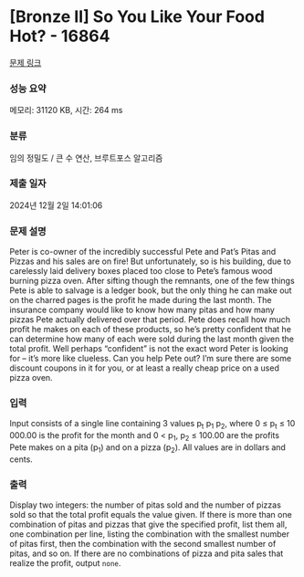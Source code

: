# [Bronze II] So You Like Your Food Hot? - 16864 

[문제 링크](https://www.acmicpc.net/problem/16864) 

### 성능 요약

메모리: 31120 KB, 시간: 264 ms

### 분류

임의 정밀도 / 큰 수 연산, 브루트포스 알고리즘

### 제출 일자

2024년 12월 2일 14:01:06

### 문제 설명

<p>Peter is co-owner of the incredibly successful Pete and Pat’s Pitas and Pizzas and his sales are on fire! But unfortunately, so is his building, due to carelessly laid delivery boxes placed too close to Pete’s famous wood burning pizza oven. After sifting though the remnants, one of the few things Pete is able to salvage is a ledger book, but the only thing he can make out on the charred pages is the profit he made during the last month. The insurance company would like to know how many pitas and how many pizzas Pete actually delivered over that period. Pete does recall how much profit he makes on each of these products, so he’s pretty confident that he can determine how many of each were sold during the last month given the total profit. Well perhaps “confident” is not the exact word Peter is looking for – it’s more like clueless. Can you help Pete out? I’m sure there are some discount coupons in it for you, or at least a really cheap price on a used pizza oven.</p>

### 입력 

 <p>Input consists of a single line containing 3 values p<sub>t</sub> p<sub>1</sub> p<sub>2</sub>, where 0 ≤ p<sub>t</sub> ≤ 10 000.00 is the profit for the month and 0 < p<sub>1</sub>, p<sub>2</sub> ≤ 100.00 are the profits Pete makes on a pita (p<sub>1</sub>) and on a pizza (p<sub>2</sub>). All values are in dollars and cents.</p>

### 출력 

 <p>Display two integers: the number of pitas sold and the number of pizzas sold so that the total profit equals the value given. If there is more than one combination of pitas and pizzas that give the specified profit, list them all, one combination per line, listing the combination with the smallest number of pitas first, then the combination with the second smallest number of pitas, and so on. If there are no combinations of pizza and pita sales that realize the profit, output <code>none</code>.</p>

